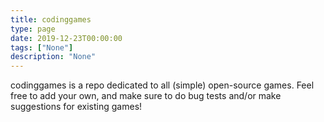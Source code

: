 ```yaml
---
title: codinggames
type: page
date: 2019-12-23T00:00:00
tags: ["None"]
description: "None"
---
```


codinggames is a repo dedicated to all (simple) open-source games.
Feel free to add your own, and make sure to do bug tests and/or make suggestions for existing games!
